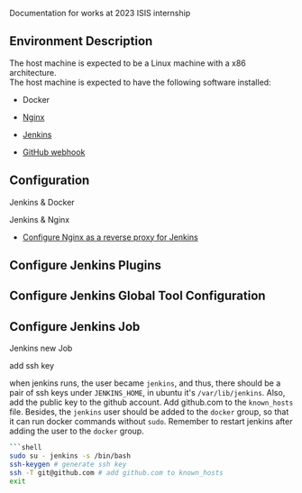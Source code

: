 Documentation for works at 2023 ISIS internship

## Environment Description

The host machine is expected to be a Linux machine with a x86 architecture.  
The host machine is expected to have the following software installed:

- Docker
- [Nginx](https://www.nginx.com/resources/wiki/start/topics/tutorials/install/)
- [Jenkins](https://www.jenkins.io/doc/book/installing/linux/#debianubuntu)

- [GitHub webhook](https://docs.github.com/en/developers/webhooks-and-events/webhooks/about-webhooks)

## Configuration 
Jenkins & Docker

Jenkins & Nginx
- [Configure Nginx as a reverse proxy for Jenkins](https://www.jenkins.io/doc/book/system-administration/reverse-proxy-configuration-with-jenkins/reverse-proxy-configuration-nginx/)


## Configure Jenkins Plugins

## Configure Jenkins Global Tool Configuration

## Configure Jenkins Job 
Jenkins new Job

add ssh key

when jenkins runs, the user became `jenkins`, and thus, there should be a pair of ssh keys under `JENKINS_HOME`, in ubuntu it's `/var/lib/jenkins`. Also, add the public key to the github account. Add github.com to the `known_hosts` file.
Besides, the `jenkins` user should be added to the `docker` group, so that it can run docker commands without `sudo`. Remember to restart jenkins after adding the user to the `docker` group.
```sh
```shell
sudo su - jenkins -s /bin/bash
ssh-keygen # generate ssh key
ssh -T git@github.com # add github.com to known_hosts
exit
```
